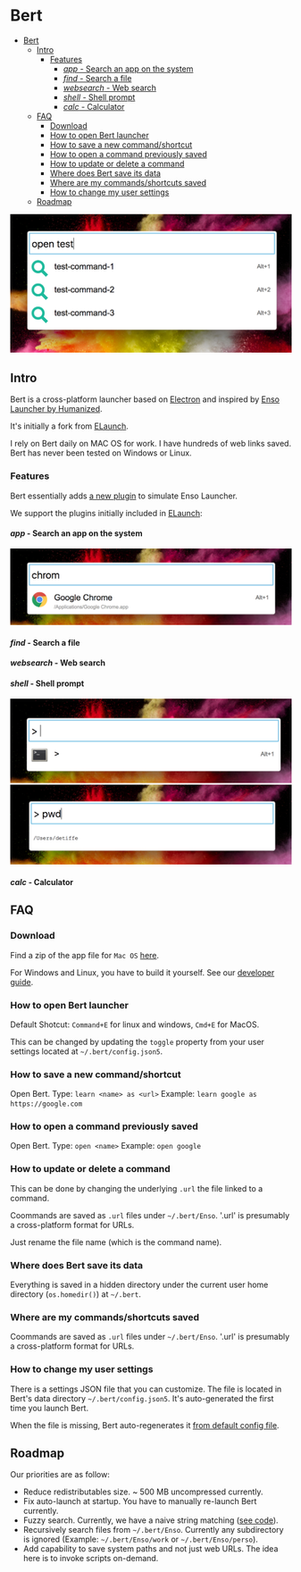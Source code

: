 # Bert

- [Bert](#bert)
  - [Intro](#intro)
    - [Features](#features)
      - [*app* - Search an app on the system](#app---search-an-app-on-the-system)
      - [*find* - Search a file](#find---search-a-file)
      - [*websearch* - Web search](#websearch---web-search)
      - [*shell* - Shell prompt](#shell---shell-prompt)
      - [*calc* - Calculator](#calc---calculator)
  - [FAQ](#faq)
    - [Download](#download)
    - [How to open Bert launcher](#how-to-open-bert-launcher)
    - [How to save a new command/shortcut](#how-to-save-a-new-commandshortcut)
    - [How to open a command previously saved](#how-to-open-a-command-previously-saved)
    - [How to update or delete a command](#how-to-update-or-delete-a-command)
    - [Where does Bert save its data](#where-does-bert-save-its-data)
    - [Where are my commands/shortcuts saved](#where-are-my-commandsshortcuts-saved)
    - [How to change my user settings](#how-to-change-my-user-settings)
  - [Roadmap](#roadmap)

![](screenshots/open-test.png)

## Intro

Bert is a cross-platform launcher based on [Electron](https://github.com/electron/electron) and inspired by [Enso Launcher by Humanized](https://www.reddit.com/r/answers/comments/2dw0n2/what_happened_to_humanized_especially_their/).

It's initially a fork from [ELaunch](https://github.com/zaaack/ELaunch).

I rely on Bert daily on MAC OS for work. I have hundreds of web links saved.
Bert has never been tested on Windows or Linux.

### Features

Bert essentially adds [a new plugin](https://github.com/andrewde/Bert/blob/master/app/plugins/enso/index.js) to simulate Enso Launcher.

We support the plugins initially included in [ELaunch](https://github.com/zaaack/ELaunch):

#### *app* - Search an app on the system

![](screenshots/app.png)

#### *find* - Search a file

#### *websearch* - Web search

#### *shell* - Shell prompt

![](screenshots/shell.png)
![](screenshots/shell-pwd.png)

#### *calc* - Calculator

## FAQ

### Download

Find a zip of the app file for `Mac OS` [here](https://github.com/andrewde/Bert/releases/tag/v1.0).

For Windows and Linux, you have to build it yourself.
See our [developer guide](Development.md).

### How to open Bert launcher

Default Shotcut: `Command+E` for linux and windows, `Cmd+E` for MacOS.

This can be changed by updating the `toggle` property from your user settings located at `~/.bert/config.json5`.

### How to save a new command/shortcut

Open Bert.
Type: `learn <name> as <url>`
Example: `learn google as https://google.com`

### How to open a command previously saved

Open Bert.
Type: `open <name>`
Example: `open google`

### How to update or delete a command

This can be done by changing the underlying `.url` the file linked to a command.

Coommands are saved as `.url` files under `~/.bert/Enso`.
'.url' is presumably a cross-platform format for URLs.

Just rename the file name (which is the command name).

### Where does Bert save its data

Everything is saved in a hidden directory under the current user home directory (`os.homedir()`) at `~/.bert`.

### Where are my commands/shortcuts saved

Coommands are saved as `.url` files under `~/.bert/Enso`.
'.url' is presumably a cross-platform format for URLs.

### How to change my user settings

There is a settings JSON file that you can customize.
The file is located in Bert's data directory `~/.bert/config.json5`.
It's auto-generated the first time you launch Bert.

When the file is missing, Bert auto-regenerates it [from default config file](https://github.com/andrewde/Bert/blob/master/app/config/config.default.js).

## Roadmap

Our priorities are as follow:

- Reduce redistributables size. ~ 500 MB uncompressed currently.
- Fix auto-launch at startup. You have to manually re-launch Bert currently.
- Fuzzy search. Currently, we have a naive string matching ([see code](https://github.com/andrewde/Bert/blob/master/app/plugins/enso/index.js#L20)).
- Recursively search files from `~/.bert/Enso`. Currently any subdirectory is ignored (Example: `~/.bert/Enso/work` or `~/.bert/Enso/perso`).
- Add capability to save system paths and not just web URLs. The idea here is to invoke scripts on-demand.
